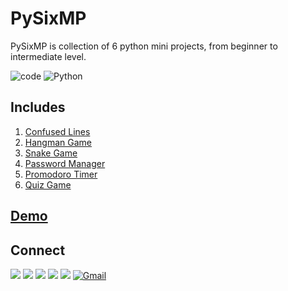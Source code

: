 
# PySixMP

PySixMP is collection of 6 python mini projects, from beginner to intermediate level.

![code](https://img.shields.io/badge/Visual_Studio_Code-0078D4?style=for-the-badge&logo=visual%20studio%20code&logoColor=white)
![Python](https://img.shields.io/badge/python-3670A0?style=for-the-badge&logo=python&logoColor=ffdd54)

## Includes
1. [Confused Lines](https://github.com/aps08/py25/tree/main/Confused%20lines)
2. [Hangman Game](https://github.com/aps08/py25/tree/main/Hangman%20Game)
3. [Snake Game](https://github.com/aps08/py25/tree/main/Snake%20Game)
4. [Password Manager](https://github.com/aps08/py25/tree/main/Password%20Manager)
5. [Promodoro Timer](https://github.com/aps08/py25/tree/main/Pomodoro%20Timer)
6. [Quiz Game](https://github.com/aps08/py25/tree/main/Quiz%20Game)

## [Demo](https://www.youtube.com)

 ## Connect
<p>
 
 [![](https://img.shields.io/badge/Twitter-1DA1F2?style=for-the-badge&logo=twitter&logoColor=white)](https://twitter.com/aps08__)
 [![](https://img.shields.io/badge/Medium-12100E?style=for-the-badge&logo=medium&logoColor=white)](https://medium.com/@aps08)
 [![](https://img.shields.io/badge/LinkedIn-0077B5?style=for-the-badge&logo=linkedin&logoColor=white)](https://www.linkedin.com/in/aps08)
 [![](https://img.shields.io/badge/GitHub-100000?style=for-the-badge&logo=github&logoColor=white)](https://github.com/aps08)
 [![](https://img.shields.io/badge/YouTube-FF0000?style=for-the-badge&logo=youtube&logoColor=white)](https://www.youtube.com/channel/UC8biJQnoqm1s2FZ8LK90baA)
 [![Gmail](https://img.shields.io/badge/Gmail-D14836?style=for-the-badge&logo=gmail&logoColor=white)](mailto:anoopprsingh@gmail.com)
</p>
